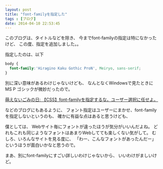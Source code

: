 ```yaml
---
layout: post
title: "font-familyを指定した"
tags : [ブログ]
date: 2014-04-10 22:53:45
---
```



このブログは、タイトルなどを除き、
今までfont-familyの指定は特になかったけど、
この度、指定を追加しました。。


指定したのは、以下

```css
body { 
  font-family:'Hiragino Kaku Gothic ProN', Meiryo, sans-serif;
}
```

別に深い意味があるわけじゃないけども、
なんとなくWindowsで見たときにMS P ゴシックが微妙だったので。


[萌えないごみの日: 【CSS】font-familyを指定するな。ユーザー選択に任せよ。](http://kirmav.blogspot.jp/2012/12/cssfont-family.html)


などのブログにもあるように、
フォント指定はユーザーにまかせ、font-familyを指定しないというのも、
確かに有益な点はあると思うけども、

僕としては、
Webサイト毎にフォントが違ったほうが気分がいいんだよね。
どれもこれも同じようなフォントはあまりWebしてても楽しくない気がして。
むしろ、いろんなサイトを見る度に、
「わー、こんなフォントがあったんだー」というほうが面白いかなと思うので。


まあ、別にfont-familyにすごい詳しいわけじゃないから、
いいわけがましいけど。



